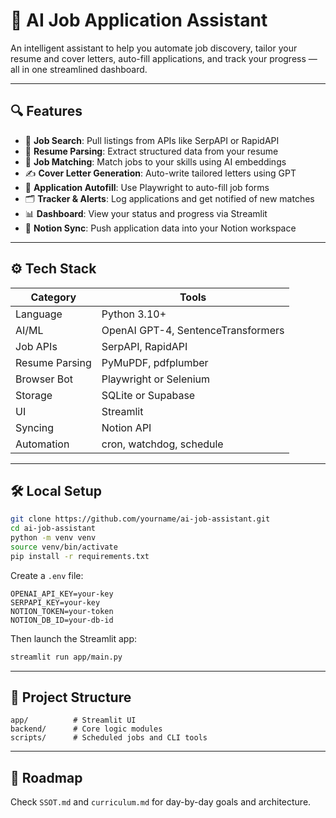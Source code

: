 # 🤖 AI Job Application Assistant

An intelligent assistant to help you automate job discovery, tailor your resume and cover letters, auto-fill applications, and track your progress — all in one streamlined dashboard.

---

## 🔍 Features

- 🔎 **Job Search**: Pull listings from APIs like SerpAPI or RapidAPI
- 📄 **Resume Parsing**: Extract structured data from your resume
- 🤝 **Job Matching**: Match jobs to your skills using AI embeddings
- ✍️ **Cover Letter Generation**: Auto-write tailored letters using GPT
- 🧠 **Application Autofill**: Use Playwright to auto-fill job forms
- 🗂 **Tracker & Alerts**: Log applications and get notified of new matches
- 📊 **Dashboard**: View your status and progress via Streamlit
- 🔄 **Notion Sync**: Push application data into your Notion workspace

---

## ⚙️ Tech Stack

| Category       | Tools                              |
| -------------- | ---------------------------------- |
| Language       | Python 3.10+                       |
| AI/ML          | OpenAI GPT-4, SentenceTransformers |
| Job APIs       | SerpAPI, RapidAPI                  |
| Resume Parsing | PyMuPDF, pdfplumber                |
| Browser Bot    | Playwright or Selenium             |
| Storage        | SQLite or Supabase                 |
| UI             | Streamlit                          |
| Syncing        | Notion API                         |
| Automation     | cron, watchdog, schedule           |

---

## 🛠 Local Setup

```bash
git clone https://github.com/yourname/ai-job-assistant.git
cd ai-job-assistant
python -m venv venv
source venv/bin/activate
pip install -r requirements.txt
```

Create a `.env` file:

```
OPENAI_API_KEY=your-key
SERPAPI_KEY=your-key
NOTION_TOKEN=your-token
NOTION_DB_ID=your-db-id
```

Then launch the Streamlit app:

```bash
streamlit run app/main.py
```

---

## 🧩 Project Structure

```
app/          # Streamlit UI
backend/      # Core logic modules
scripts/      # Scheduled jobs and CLI tools
```

---

## 🧭 Roadmap

Check `SSOT.md` and `curriculum.md` for day-by-day goals and architecture.
